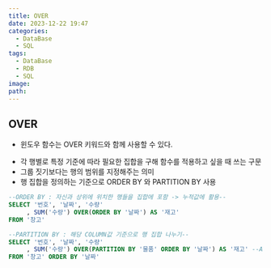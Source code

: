 ```yaml
---
title: OVER
date: 2023-12-22 19:47
categories:
  - DataBase
  - SQL
tags:
  - DataBase
  - RDB
  - SQL
image: 
path:
---
```


## OVER
+ 윈도우 함수는 OVER 키워드와 함께 사용할 수 있다.

- 각 행별로 특정 기준에 따라 필요한 집합을 구해 함수를 적용하고 싶을 때 쓰는 구문
- 그룹 짓기보다는 행의 범위를 지정해주는 의미
- 행 집합을 정의하는 기준으로 ORDER BY 와 PARTITION BY 사용

```sql
--ORDER BY : 자신과 상위에 위치한 행들을 집합에 포함 -> 누적값에 활용--
SELECT '번호', '날짜', '수량'
     , SUM('수량') OVER(ORDER BY '날짜') AS '재고'
FROM '창고'

--PARTITION BY : 해당 COLUMN값 기준으로 행 집합 나누기--
SELECT '번호', '날짜', '수량'
     , SUM('수량') OVER(PARTITION BY '물품' ORDER BY '날짜') AS '재고' --A, B 따로!!--
FROM '창고' ORDER BY '날짜'
```
